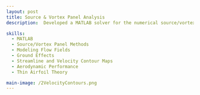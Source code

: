 ```yaml
---
layout: post
title: Source & Vortex Panel Analysis
description:  Developed a MATLAB solver for the numerical source/vortex panel method based on equations from Anderson’s book. The source panel method approximates the flow around an object using discrete panels, while the added vortex approximates circulation, which are essential for modeling nonlinear geometries.

skills: 
  - MATLAB
  - Source/Vortex Panel Methods
  - Modeling Flow Fields
  - Ground Effects
  - Streamline and Velocity Contour Maps
  - Aerodynamic Performance
  - Thin Airfoil Theory

main-image: /2VelocityContours.png 
---
```

